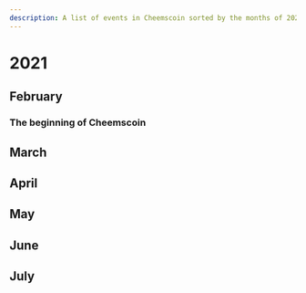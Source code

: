 ```yaml
---
description: A list of events in Cheemscoin sorted by the months of 2021
---
```


# 2021

## February

### The beginning of Cheemscoin

## March

## April

## May

## June

## July

